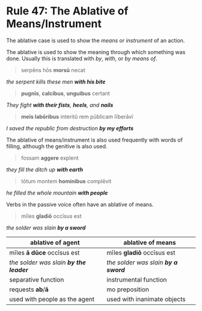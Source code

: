 # Rule 47: The Ablative of Means/Instrument

The ablative case is used to show the _means_ or _instrument_ of an action.

The ablative is used to show the meaning through which something was done.  Usually this is translated with _by_, _with_, or _by means of_.

> serpēns hōs **morsū** necat

_the serpent kills these men **with his bite**_

> **pugnīs**, **calcibus**, **unguibus** certant

_They fight **with their fists**, **heels**, and **nails**_

> **meīs labōribus** interitū rem pūblicam līberāvī

_I saved the republic from destruction **by my efforts**_

The ablative of means/instrument is also used frequently with words of filling, although the genitive is also used.

> fossam **aggere** explent

_they fill the ditch up **with earth**_

> tōtum montem **hominibus** complēvit

_he filled the whole mountain **with people**_

Verbs in the passive voice often have an ablative of means.

> mīles **gladiō** occīsus est

_the solder was slain **by a sword**_

| ablative of agent | ablative of means |
| --- | --- |
| mīles **ā dūce** occīsus est | mīles **gladiō** occīsus est |
| _the solder was slain **by the leader**_ | _the solder was slain **by a sword**_ |
| separative function | instrumental function |
| requests **ab**/**ā** | mo preposition |
| used with people as the agent | used with inanimate objects |